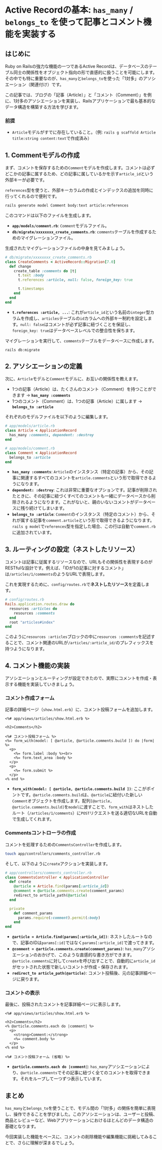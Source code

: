 # Active Recordの基本: `has_many` / `belongs_to` を使って記事とコメント機能を実装する

## はじめに

Ruby on Railsの強力な機能の一つであるActive Recordは、データベースのテーブル同士の関係性をオブジェクト指向の形で直感的に扱うことを可能にします。その中でも特に重要なのが、`has_many`と`belongs_to`を使った「1対多」のアソシエーション（関連付け）です。

この記事では、ブログの「記事（Article）」と「コメント（Comment）」を例に、1対多のアソシエーションを実装し、Railsアプリケーションで最も基本的なデータ構造を構築する方法を学びます。

### 前提

*   `Article`モデルがすでに存在していること。（例: `rails g scaffold Article title:string content:text`で作成済み）

## 1. Commentモデルの作成

まず、コメントを保存するための`Comment`モデルを作成します。コメントは必ずどこかの記事に属するため、どの記事に属しているかを示す`article_id`という外部キーが必要です。

`references`型を使うと、外部キーカラムの作成とインデックスの追加を同時に行ってくれるので便利です。

```bash
rails generate model Comment body:text article:references
```

このコマンドは以下のファイルを生成します。

*   **`app/models/comment.rb`**: `Comment`モデルファイル。
*   **`db/migrate/xxxxxxxx_create_comments.rb`**: `comments`テーブルを作成するためのマイグレーションファイル。

生成されたマイグレーションファイルの中身を見てみましょう。

```ruby
# db/migrate/xxxxxxxx_create_comments.rb
class CreateComments < ActiveRecord::Migration[7.0]
  def change
    create_table :comments do |t|
      t.text :body
      t.references :article, null: false, foreign_key: true

      t.timestamps
    end
  end
end
```

*   **`t.references :article, ...`**: これが`article_id`という名前の`integer`型カラムを作成し、`articles`テーブルの`id`カラムへの外部キー制約を設定します。`null: false`はコメントが必ず記事に紐づくことを保証し、`foreign_key: true`はデータベースレベルでの整合性を保ちます。

マイグレーションを実行して、`comments`テーブルをデータベースに作成します。

```bash
rails db:migrate
```

## 2. アソシエーションの定義

次に、`Article`モデルと`Comment`モデルに、お互いの関係性を教えます。

*   1つの記事（Article）は、たくさんのコメント（Comment）を持つことができます → **`has_many :comments`**
*   1つのコメント（Comment）は、1つの記事（Article）に属します → **`belongs_to :article`**

それぞれのモデルファイルを以下のように編集します。

```ruby
# app/models/article.rb
class Article < ApplicationRecord
  has_many :comments, dependent: :destroy
end
```

```ruby
# app/models/comment.rb
class Comment < ApplicationRecord
  belongs_to :article
end
```

*   **`has_many :comments`**: `Article`のインスタンス（特定の記事）から、その記事に関連するすべてのコメントを`article.comments`という形で取得できるようになります。
*   **`dependent: :destroy`**: これは非常に重要なオプションです。記事が削除されたときに、その記事に紐づくすべてのコメントも一緒にデータベースから削除されるようになります。これがないと、親のいないコメントがデータベースに残り続けてしまいます。
*   **`belongs_to :article`**: `Comment`のインスタンス（特定のコメント）から、それが属する記事を`comment.article`という形で取得できるようになります。`rails g model`で`references`型を指定した場合、この行は自動で`comment.rb`に追加されています。

## 3. ルーティングの設定（ネストしたリソース）

コメントは記事に従属するリソースなので、URLもその関係性を表現するのがRESTfulな設計です。例えば、「IDが1の記事に対するコメント」は`/articles/1/comments`のようなURLで表現します。

これを実現するために、`config/routes.rb`で**ネストしたリソース**を定義します。

```ruby
# config/routes.rb
Rails.application.routes.draw do
  resources :articles do
    resources :comments
  end
  root "articles#index"
end
```

このように`resources :articles`ブロックの中に`resources :comments`を記述することで、コメント関連のURLが`/articles/:article_id/`のプレフィックスを持つようになります。

## 4. コメント機能の実装

アソシエーションとルーティングが設定できたので、実際にコメントを作成・表示する機能を実装していきましょう。

### コメント作成フォーム

記事の詳細ページ（`show.html.erb`）に、コメント投稿フォームを追加します。

```erb
<%# app/views/articles/show.html.erb %>

<h2>Comments</h2>

<%# コメント投稿フォーム %>
<%= form_with(model: [ @article, @article.comments.build ]) do |form| %>
  <p>
    <%= form.label :body %><br>
    <%= form.text_area :body %>
  </p>
  <p>
    <%= form.submit %>
  </p>
<% end %>
```

*   **`form_with(model: [ @article, @article.comments.build ])`**: ここがポイントです。`@article.comments.build`は、`@article`に紐付いた新しい`Comment`オブジェクトを作成します。配列`[@article, @article.comments.build]`を`model`に渡すことで、`form_with`はネストしたルート（`/articles/1/comments`）に`POST`リクエストを送る適切なURLを自動で生成してくれます。

### Commentsコントローラの作成

コメントを処理するための`CommentsController`を作成します。

```bash
touch app/controllers/comments_controller.rb
```

そして、以下のように`create`アクションを実装します。

```ruby
# app/controllers/comments_controller.rb
class CommentsController < ApplicationController
  def create
    @article = Article.find(params[:article_id])
    @comment = @article.comments.create(comment_params)
    redirect_to article_path(@article)
  end

  private
    def comment_params
      params.require(:comment).permit(:body)
    end
end
```

*   **`@article = Article.find(params[:article_id])`**: ネストしたルートなので、記事のIDは`params[:id]`ではなく`params[:article_id]`で渡ってきます。
*   **`@comment = @article.comments.create(comment_params)`**: `has_many`アソシエーションのおかげで、このような直感的な書き方ができます。`@article.comments`に対して`create`を呼び出すことで、自動的に`article_id`がセットされた状態で新しいコメントが作成・保存されます。
*   **`redirect_to article_path(@article)`**: コメント投稿後、元の記事詳細ページに戻ります。

### コメントの表示

最後に、投稿されたコメントを記事詳細ページに表示します。

```erb
<%# app/views/articles/show.html.erb %>

<h2>Comments</h2>
<% @article.comments.each do |comment| %>
  <p>
    <strong>Comment:</strong>
    <%= comment.body %>
  </p>
<% end %>

<%# コメント投稿フォーム (省略) %>
```

*   **`@article.comments.each do |comment|`**: `has_many`アソシエーションにより、`@article.comments`でその記事に紐づく全てのコメントを取得できます。それをループして一つずつ表示しています。

## まとめ

`has_many`と`belongs_to`を使うことで、モデル間の「1対多」の関係を簡単に表現し、操作できることを学びました。このアソシエーションは、ユーザーと投稿、商品とレビューなど、Webアプリケーションにおけるほとんどのデータ構造の基礎となります。

今回実装した機能をベースに、コメントの削除機能や編集機能に挑戦してみることで、さらに理解が深まるでしょう。
